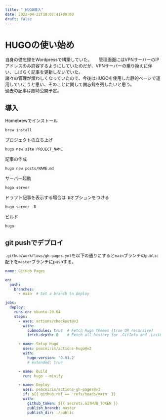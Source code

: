 ```yaml
---
title: " HUGO導入"
date: 2022-04-22T18:07:41+09:00
draft: false 
---
```


# HUGOの使い始め
自身の備忘録をWordpressで構築していた。 　
管理画面にはVPNサーバーのIPアドレスのみ許容するようにしていたのだが、VPNサーバーの乗り換えに伴い、しばらく記事を更新しないでいた。  
諸々の管理が煩わしくなっていたので、今後はHUGOを使用した静的ページで運用していこうと思い、そのことに関して備忘録を残したいと思う。  
過去の記事は随時公開予定。
## 導入 
Homebrewでインストール
```
brew install
```
プロジェクトの立ち上げ
```
hugo new site PROJECT_NAME
```
記事の作成
```
hugo new posts/NAME.md
```
サーバー起動
```
hogo server
```
ドラフト記事を表示する場合は`-D`オプションをつける
```
hugo server -D
```
ビルド
```
hugo
```
## git pushでデプロイ
`.github/workflows/gh-pages.yml`を以下の通りにすると`main`ブランチの`public`配下を`master`ブランチにpushする。
```yml
name: GitHub Pages

on:
  push:
    branches:
      - main  # Set a branch to deploy

jobs:
  deploy:
    runs-on: ubuntu-20.04
    steps:
      - uses: actions/checkout@v3
        with:
          submodules: true  # Fetch Hugo themes (true OR recursive)
          fetch-depth: 0    # Fetch all history for .GitInfo and .Lastmod

      - name: Setup Hugo
        uses: peaceiris/actions-hugo@v2
        with:
          hugo-version: '0.91.2'
          # extended: true

      - name: Build
        run: hugo --minify

      - name: Deploy
        uses: peaceiris/actions-gh-pages@v3
        if: ${{ github.ref == 'refs/heads/main' }}
        with:
          github_token: ${{ secrets.GITHUB_TOKEN }}
          publish_branch: master
          publish_dir: ./public
```